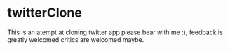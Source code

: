 # twitterClone
This is an atempt at cloning twitter app please bear with me :), feedback is greatly welcomed critics are welcomed maybe.
